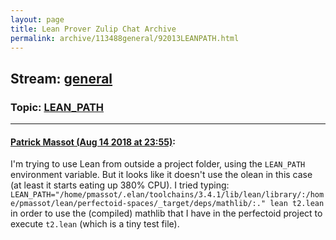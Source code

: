 ```yaml
---
layout: page
title: Lean Prover Zulip Chat Archive 
permalink: archive/113488general/92013LEANPATH.html
---
```


## Stream: [general](index.html)
### Topic: [LEAN_PATH](92013LEANPATH.html)

---

#### [Patrick Massot (Aug 14 2018 at 23:55)](https://leanprover.zulipchat.com/#narrow/stream/113488-general/topic/LEAN_PATH/near/132139199):
I'm trying to use Lean from outside a project folder, using the `LEAN_PATH` environment variable. But it looks like it doesn't use the olean in this case (at least it starts eating up 380% CPU). I tried typing: `LEAN_PATH="/home/pmassot/.elan/toolchains/3.4.1/lib/lean/library/:/home/pmassot/lean/perfectoid-spaces/_target/deps/mathlib/:." lean t2.lean` in order to use the (compiled) mathlib that I have in the perfectoid project to execute `t2.lean` (which is a tiny test file).

